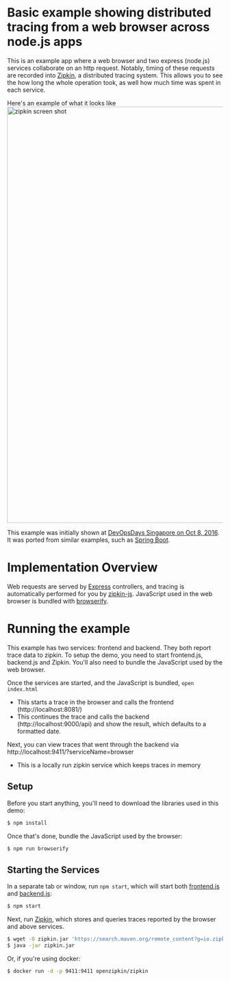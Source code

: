 # Basic example showing distributed tracing from a web browser across node.js apps
This is an example app where a web browser and two express (node.js) services collaborate on an http request. Notably, timing of these requests are recorded into [Zipkin](http://zipkin.io/), a distributed tracing system. This allows you to see the how long the whole operation took, as well how much time was spent in each service.

Here's an example of what it looks like
<img width="972" alt="zipkin screen shot" src="https://cloud.githubusercontent.com/assets/64215/19316259/5a23bd0a-90d3-11e6-9034-c9c3cf26db28.png">

This example was initially shown at [DevOpsDays Singapore on Oct 8, 2016](https://speakerdeck.com/adriancole/introduction-to-distributed-tracing-and-zipkin-at-devopsdays-singapore). It was ported from similar examples, such as [Spring Boot](https://github.com/openzipkin/sleuth-webmvc-example).

# Implementation Overview

Web requests are served by [Express](http://expressjs.com/) controllers, and tracing is automatically performed for you by [zipkin-js](https://github.com/openzipkin/zipkin-js). JavaScript used in the web browser is bundled with [browserify](http://browserify.org/).

# Running the example
This example has two services: frontend and backend. They both report trace data to zipkin. To setup the demo, you need to start frontend.js, backend.js and Zipkin. You'll also need to bundle the JavaScript used by the web browser.

Once the services are started, and the JavaScript is bundled, `open index.html`
* This starts a trace in the browser and calls the frontend (http://localhost:8081/)
* This continues the trace and calls the backend (http://localhost:9000/api) and show the result, which defaults to a formatted date.

Next, you can view traces that went through the backend via http://localhost:9411/?serviceName=browser
* This is a locally run zipkin service which keeps traces in memory

## Setup

Before you start anything, you'll need to download the libraries used in this demo:
```bash
$ npm install
```

Once that's done, bundle the JavaScript used by the browser:
```bash
$ npm run browserify
```

## Starting the Services
In a separate tab or window, run `npm start`, which will start both [frontend.js](./frontend.js) and [backend.js](./backend.js):
```bash
$ npm start
```

Next, run [Zipkin](http://zipkin.io/), which stores and queries traces reported by the browser and above services.

```bash
$ wget -O zipkin.jar 'https://search.maven.org/remote_content?g=io.zipkin.java&a=zipkin-server&v=LATEST&c=exec'
$ java -jar zipkin.jar
```

Or, if you're using docker:

```bash
$ docker run -d -p 9411:9411 openzipkin/zipkin
```
